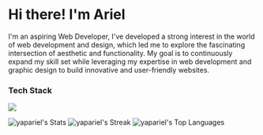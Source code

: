  <h1>Hi there! I'm Ariel</h1> 
<p>I'm an aspiring Web Developer, I've developed a strong interest in the world of web development and design, which led me to explore the fascinating intersection of aesthetic and functionality. My goal is to continuously expand my skill set while leveraging my expertise in web development and graphic design to build innovative and user-friendly websites.</p>

### Tech Stack
<img src="https://skillicons.dev/icons?i=html,css,js,react,git,github,photoshop,figma,vscode&theme=dark&perline=10" />

![yapariel's Stats](https://github-readme-stats.vercel.app/api?username=yapariel&theme=dark&show_icons=true&hide_border=false&count_private=true)
![yapariel's Streak](https://github-readme-streak-stats.herokuapp.com/?user=yapariel&theme=dark&hide_border=false)
![yapariel's Top Languages](https://github-readme-stats.vercel.app/api/top-langs/?username=yapariel&theme=dark&show_icons=true&hide_border=false&layout=compact)
